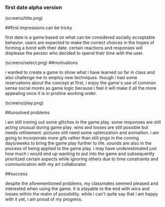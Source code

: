 ### first date alpha version

(screens/title.png)

##first impressions can be tricky

first date is a game based on what can be considered socially acceptable behavior.  users are expected to make the correct choices in the hopes of forming a bond with their date. certain reactions and responses will displease the person who decided to spend their time with the user.

(screens/select.png)
##motivations

i wanted to create a game to show what i have learned so far in class and also challenge me to employ new techniques. though i had some reservations about the concept at first, i enjoy the game's use of common sense social morés as game logic because i feel it will make it all the more appealing once it is in pristine working order.

(screens/play.png)

##unsolved problems

i am still ironing out some glitches in the game play. some responses are still acting unusual during game play. wins and losses are still possible but needs refinement. pictures still need some optimization and animation. i am going to incorporate more gifs rather than still pngs in the coming days/weeks to bring the game play further to life. sounds are also in the process of being applied to the game play.  i may have underestimated just how much i would end up wanting to put into the game and subsequently prioritzed certain aspects while ignoring others due to time constraints and communication with my art collaborator.

##success

despite the aforementioned problems, my classmates seemed pleased and interested when using the game. it is playable to the end with wins and losses within the realm of possibility. while i can't quite say that i am happy with it yet, i am proud of my progress.

